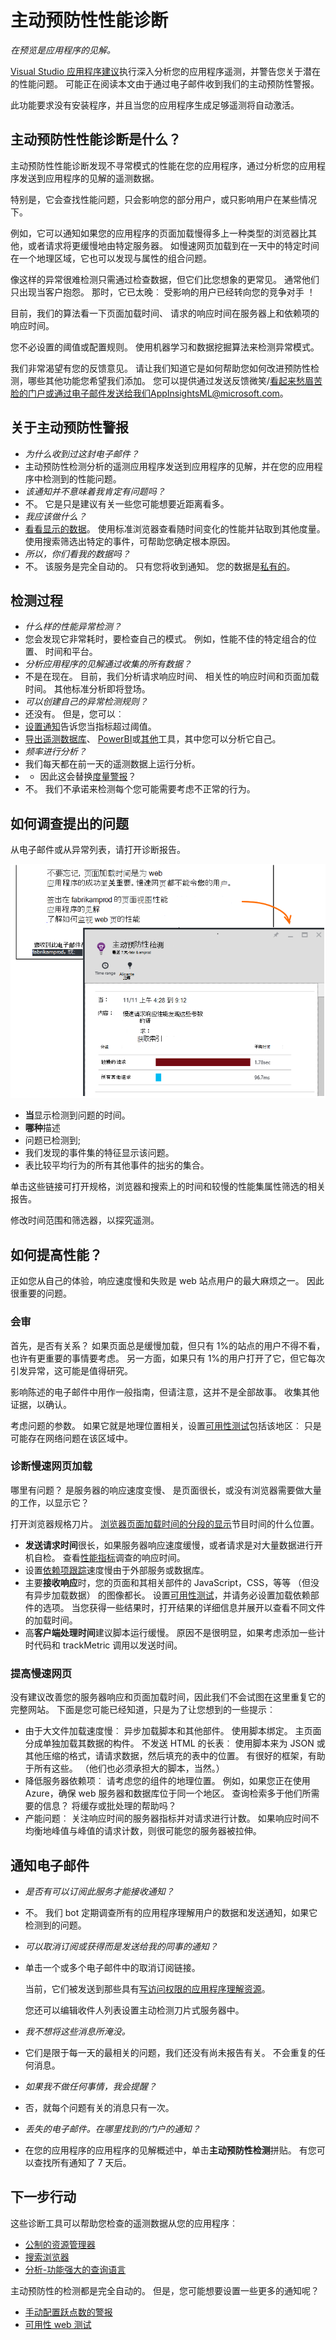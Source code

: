 <properties 
    pageTitle="应用程序的见解︰ 主动性能诊断 |Microsoft Azure" 
    description="应用程序见解执行应用遥测的深入分析和潜在问题的警告。" 
    services="application-insights" 
    documentationCenter="windows"
    authors="antonfrMSFT" 
    manager="douge"/>

<tags 
    ms.service="application-insights" 
    ms.workload="tbd" 
    ms.tgt_pltfrm="ibiza" 
    ms.devlang="na" 
    ms.topic="article" 
    ms.date="08/31/2016" 
    ms.author="awills"/>

#  <a name="proactive-performance-diagnostics"></a>主动预防性性能诊断

*在预览是应用程序的见解。*

[Visual Studio 应用程序建议](app-insights-overview.md)执行深入分析您的应用程序遥测，并警告您关于潜在的性能问题。 可能正在阅读本文由于通过电子邮件收到我们的主动预防性警报。 

此功能要求没有安装程序，并且当您的应用程序生成足够遥测将自动激活。


## <a name="what-are-proactive-performance-diagnostics"></a>主动预防性性能诊断是什么？

主动预防性性能诊断发现不寻常模式的性能在您的应用程序，通过分析您的应用程序发送到应用程序的见解的遥测数据。 

特别是，它会查找性能问题，只会影响您的部分用户，或只影响用户在某些情况下。

例如，它可以通知如果您的应用程序的页面加载慢得多上一种类型的浏览器比其他，或者请求将更缓慢地由特定服务器。 如慢速网页加载到在一天中的特定时间在一个地理区域，它也可以发现与属性的组合问题。

像这样的异常很难检测只需通过检查数据，但它们比您想象的更常见。 通常他们只出现当客户抱怨。 那时，它已太晚︰ 受影响的用户已经转向您的竞争对手 ！

目前，我们的算法看一下页面加载时间、 请求的响应时间在服务器上和依赖项的响应时间。  

您不必设置的阈值或配置规则。 使用机器学习和数据挖掘算法来检测异常模式。 

我们非常渴望有您的反馈意见。 请让我们知道它是如何帮助您如何改进预防性检测，哪些其他功能您希望我们添加。 您可以提供通过发送反馈微笑/看起来愁眉苦脸的门户或通过电子邮件发送给我们AppInsightsML@microsoft.com。 

## <a name="about-the-proactive-alert"></a>关于主动预防性警报

* *为什么收到过这封电子邮件？*
 * 主动预防性检测分析的遥测应用程序发送到应用程序的见解，并在您的应用程序中检测到的性能问题。 
* *该通知并不意味着我肯定有问题吗？*
 * 不。 它是只是建议有关一些您可能想要近距离看多。 
* *我应该做什么？*
 * [看看显示的数据](#responding-to-an-alert)。 使用标准浏览器查看随时间变化的性能并钻取到其他度量。 使用搜索筛选出特定的事件，可帮助您确定根本原因。 
* *所以，你们看我的数据吗？*
 * 不。 该服务是完全自动的。 只有您将收到通知。 您的数据是[私有的](app-insights-data-retention-privacy.md)。


## <a name="the-detection-process"></a>检测过程

* *什么样的性能异常检测？*
 * 您会发现它非常耗时，要检查自己的模式。 例如，性能不佳的特定组合的位置、 时间和平台。
* *分析应用程序的见解通过收集的所有数据？*
 * 不是在现在。 目前，我们分析请求响应时间、 相关性的响应时间和页面加载时间。 其他标准分析即将登场。 
* *可以创建自己的异常检测规则？*
 * 还没有。 但是，您可以︰
 * [设置通知](app-insights-alerts.md)告诉您当指标超过阈值。
 * [导出遥测](app-insights-export-telemetry.md)[数据库](app-insights-code-sample-export-sql-stream-analytics.md)、 [PowerBI](app-insights-export-power-bi.md)或[其他](app-insights-code-sample-export-telemetry-sql-database.md)工具，其中您可以分析它自己。
* *频率进行分析？*
 * 我们每天都在前一天的遥测数据上运行分析。
* * 因此这会替换[度量警报](app-insights-alerts.md)？
 * 不。  我们不承诺来检测每个您可能需要考虑不正常的行为。

## <a name="how-to-investigate-the-issues-raised"></a>如何调查提出的问题

从电子邮件或从异常列表，请打开诊断报告。

![从电子邮件通知，请单击该链接打开在 Azure 的诊断报告](./media/app-insights-proactive-performance-diagnostics/03.png)


* **当**显示检测到问题的时间。
* **哪种**描述
 * 问题已检测到;
 * 我们发现的事件集的特征显示该问题。
* 表比较平均行为的所有其他事件的拙劣的集合。

单击这些链接可打开规格，浏览器和搜索上的时间和较慢的性能集属性筛选的相关报告。

修改时间范围和筛选器，以探究遥测。

## <a name="how-can-i-improve-performance"></a>如何提高性能？

正如您从自己的体验，响应速度慢和失败是 web 站点用户的最大麻烦之一。 因此很重要的问题。

### <a name="triage"></a>会审

首先，是否有关系？ 如果页面总是缓慢加载，但只有 1%的站点的用户不得不看，也许有更重要的事情要考虑。 另一方面，如果只有 1%的用户打开了它，但它每次引发异常，这可能是值得研究。

影响陈述的电子邮件中用作一般指南，但请注意，这并不是全部故事。 收集其他证据，以确认。

考虑问题的参数。 如果它就是地理位置相关，设置[可用性测试](app-insights-monitor-web-app-availability.md)包括该地区︰ 只是可能存在网络问题在该区域中。 

### <a name="diagnose-slow-page-loads"></a>诊断慢速网页加载 

哪里有问题？ 是服务器的响应速度变慢、 是页面很长，或没有浏览器需要做大量的工作，以显示它？

打开浏览器规格刀片。 [浏览器页面加载时间的分段的显示](app-insights-javascript.md#explore-your-data)节目时间的什么位置。 

* **发送请求时间**很长，如果服务器响应速度缓慢，或者请求是对大量数据进行开机自检。 查看[性能指标](app-insights-web-monitor-performance.md#metrics)调查的响应时间。 
* 设置[依赖项跟踪](app-insights-dependencies.md)速度慢由于外部服务或数据库。
* 主要**接收响应**时，您的页面和其相关部件的 JavaScript，CSS，等等 （但没有异步加载数据） 的图像都长。 设置[可用性测试](app-insights-monitor-web-app-availability.md)，并请务必设置加载依赖部件的选项。 当您获得一些结果时，打开结果的详细信息并展开以查看不同文件的加载时间。
* 高**客户端处理时间**建议脚本运行缓慢。 原因不是很明显，如果考虑添加一些计时代码和 trackMetric 调用以发送时间。

### <a name="improve-slow-pages"></a>提高慢速网页

没有建议改善您的服务器响应和页面加载时间，因此我们不会试图在这里重复它的完整网站。 下面是您可能已经知道，只是为了让您想到的一些提示︰

* 由于大文件加载速度慢︰ 异步加载脚本和其他部件。 使用脚本绑定。 主页面分成单独加载其数据的构件。 不发送 HTML 的长表︰ 使用脚本来为 JSON 或其他压缩的格式，请请求数据，然后填充的表中的位置。 有很好的框架，有助于所有这些。 （他们也必须承担大的脚本，当然。）
* 降低服务器依赖项︰ 请考虑您的组件的地理位置。 例如，如果您正在使用 Azure，确保 web 服务器和数据库位于同一个地区。 查询检索多于他们所需要的信息？ 将缓存或批处理的帮助吗？
* 产能问题︰ 关注响应时间的服务器指标并对请求进行计数。 如果响应时间不均衡地峰值与峰值的请求计数，则很可能您的服务器被拉伸。 


## <a name="notification-emails"></a>通知电子邮件

* *是否有可以订阅此服务才能接收通知？*
 * 不。 我们 bot 定期调查所有的应用程序理解用户的数据和发送通知，如果它检测到的问题。
* *可以取消订阅或获得而是发送给我的同事的通知？*
 * 单击一个或多个电子邮件中的取消订阅链接。 
 
    当前，它们被发送到那些具有[写访问权限的应用程序理解资源](app-insights-resources-roles-access-control.md)。

    您还可以编辑收件人列表设置主动检测刀片式服务器中。
* *我不想将这些消息所淹没。*
 * 它们是限于每一天的最相关的问题，我们还没有尚未报告有关。 不会重复的任何消息。
* *如果我不做任何事情，我会提醒？*
 * 否，就每个问题有关的消息只有一次。 
* *丢失的电子邮件。在哪里找到的门户的通知？*
 * 在您的应用程序的应用程序的见解概述中，单击**主动预防性检测**拼贴。 有您可以查找所有通知了 7 天后。


## <a name="next-steps"></a>下一步行动

这些诊断工具可以帮助您检查的遥测数据从您的应用程序︰

* [公制的资源管理器](app-insights-metrics-explorer.md)
* [搜索浏览器](app-insights-diagnostic-search.md)
* [分析-功能强大的查询语言](app-insights-analytics-tour.md)

主动预防性的检测都是完全自动的。 但是，您可能想要设置一些更多的通知呢？

* [手动配置跃点数的警报](app-insights-alerts.md)
* [可用性 web 测试](app-insights-monitor-web-app-availability.md) 

